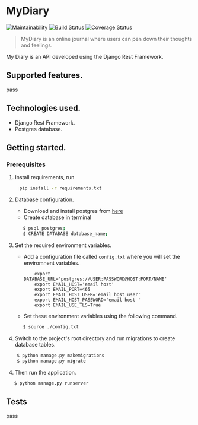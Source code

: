 # MyDiary
[![Maintainability](https://api.codeclimate.com/v1/badges/80c510abc272da1fe69d/maintainability)](https://codeclimate.com/github/flacode/my_diary/maintainability)
[![Build Status](https://travis-ci.org/flacode/my_diary.svg?branch=develop)](https://travis-ci.org/flacode/my_diary)
[![Coverage Status](https://coveralls.io/repos/github/flacode/my_diary/badge.svg?branch=develop)](https://coveralls.io/github/flacode/my_diary?branch=develop)

>  MyDiary is an online journal where users can pen down their thoughts and feelings.

My Diary is an API developed using the Django Rest Framework.

## Supported features.
pass

## Technologies used.
- Django Rest Framework.
- Postgres database.

## Getting started.
### Prerequisites
1. Install requirements, run
```sh
     pip install -r requirements.txt
```
2. Database configuration.
   - Download and install postgres from [here](https://www.postgresql.org/download/)
   - Create database in terminal
   ```sh
      $ psql postgres;
      $ CREATE DATABASE database_name;
   ```
3. Set the required environment variables.
    - Add a configuration file called `config.txt` where you will set the enviromnent variables.
        ```export SECRET_KEY='secret key'
            export DATABASE_URL='postgres://USER:PASSWORD@HOST:PORT/NAME'
            export EMAIL_HOST='email host'
            export EMAIL_PORT=465
            export EMAIL_HOST_USER='email host user'
            export EMAIL_HOST_PASSWORD='email host '
            export EMAIL_USE_TLS=True
        ```


   - Set these environment variables using the following command.
   ```sh
      $ source ./config.txt
   ```

3. Switch to the project's root directory and run migrations to create database tables.
```sh
    $ python manage.py makemigrations
    $ python manage.py migrate
 ```
 4. Then run the application.
 ```sh
    $ python manage.py runserver
 ```

## Tests
pass
